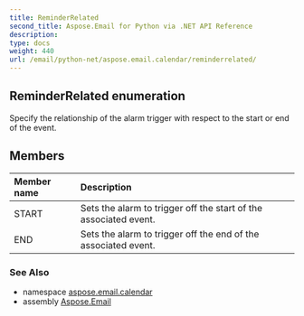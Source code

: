 ```yaml
---
title: ReminderRelated
second_title: Aspose.Email for Python via .NET API Reference
description: 
type: docs
weight: 440
url: /email/python-net/aspose.email.calendar/reminderrelated/
---
```


## ReminderRelated enumeration

Specify the relationship of the alarm trigger with respect to the start or end of the event.

## Members
| Member name | Description |
| :- | :- |
|START|Sets the alarm to trigger off the start of the associated event.|
|END|Sets the alarm to trigger off the end of the associated event.|

### See Also

* namespace [aspose.email.calendar](/email/python-net/aspose.email.calendar/)
* assembly [Aspose.Email](/slides/python-net/)

